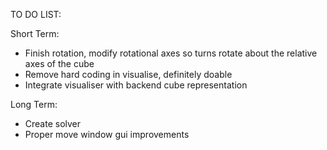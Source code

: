 TO DO LIST:

Short Term:
- Finish rotation, modify rotational axes so turns rotate about the relative axes of the cube
- Remove hard coding in visualise, definitely doable
- Integrate visualiser with backend cube representation

Long Term:
- Create solver
- Proper move window gui improvements